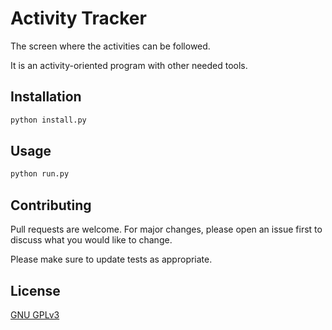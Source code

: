 # Activity Tracker
The screen where the activities can be followed.

It is an activity-oriented program with other needed tools.

## Installation

```bash
python install.py
```

## Usage

```python
python run.py
```

## Contributing
Pull requests are welcome. For major changes, please open an issue first to discuss what you would like to change.

Please make sure to update tests as appropriate.

## License
[GNU GPLv3](https://choosealicense.com/licenses/gpl-3.0/)